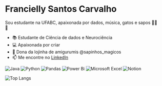 # Francielly Santos Carvalho
Sou estudante na UFABC, apaixonada por dados, música, gatos e sapos 🐸🎶🐱

- 📚 Estudante de Ciência de dados e Neurociência  
- 💻 Apaixonada por criar
- 🐸 Dona da lojinha de amigurumis @sapinhos_magicos  
- 📫 Me encontre no [LinkedIn](https://linkedin.com/in/franciellycarvalho)

![Java](https://img.shields.io/badge/java-%23ED8B00.svg?style=for-the-badge&logo=openjdk&logoColor=white)
![Python](https://img.shields.io/badge/python-3670A0?style=for-the-badge&logo=python&logoColor=ffdd54)
![Pandas](https://img.shields.io/badge/pandas-%23150458.svg?style=for-the-badge&logo=pandas&logoColor=white)
![Power Bi](https://img.shields.io/badge/power_bi-F2C811?style=for-the-badge&logo=powerbi&logoColor=black)
![Microsoft Excel](https://img.shields.io/badge/Microsoft_Excel-217346?style=for-the-badge&logo=microsoft-excel&logoColor=white)
![Notion](https://img.shields.io/badge/Notion-%23000000.svg?style=for-the-badge&logo=notion&logoColor=white)

![Top Langs](https://github-readme-stats.vercel.app/api/top-langs/?username=fran-cielly&layout=compact&theme=calm&custom_title=Linguagens)
